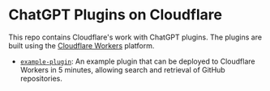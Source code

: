 # ChatGPT Plugins on Cloudflare

This repo contains Cloudflare's work with ChatGPT plugins. The plugins are built using the [Cloudflare Workers](https://workers.cloudflare.com/) platform.

- [`example-plugin`](https://github.com/cloudflare/chatgpt-plugin/tree/main/example-plugin): An example plugin that can be deployed to Cloudflare Workers in 5 minutes, allowing search and retrieval of GitHub repositories.
